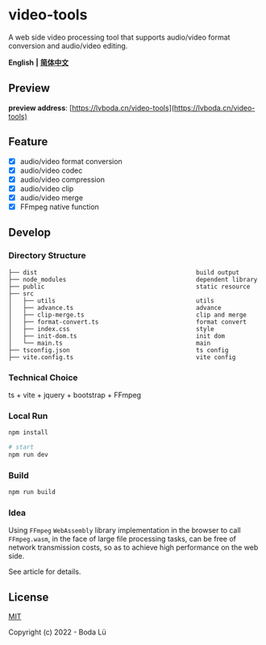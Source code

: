 # video-tools
A web side video processing tool that supports audio/video format conversion and audio/video editing.

**English** **|** [**简体中文**](./README.zh-cn.md)

## Preview
**preview address**: [https://lvboda.cn/video-tools](https://lvboda.cn/video-tools)

## Feature
- [x] audio/video format conversion
- [x] audio/video codec
- [x] audio/video compression
- [x] audio/video clip
- [x] audio/video merge
- [x] FFmpeg native function

## Develop
### Directory Structure
```
├── dist                                            build output
├── node_modules                                    dependent library
├── public                                          static resource
├── src
│   ├── utils                                       utils
│   ├── advance.ts                                  advance
│   ├── clip-merge.ts                               clip and merge
│   ├── format-convert.ts                           format convert
│   ├── index.css                                   style
│   ├── init-dom.ts                                 init dom
│   └── main.ts                                     main
├── tsconfig.json                                   ts config
├── vite.config.ts                                  vite config
```

### Technical Choice
ts + vite + jquery + bootstrap + FFmpeg

### Local Run
``` bash
npm install

# start
npm run dev
```

### Build
``` bash
npm run build
```

### Idea
Using `FFmpeg` `WebAssembly` library implementation in the browser to call `FFmpeg.wasm`, in the face of large file processing tasks, can be free of network transmission costs, so as to achieve high performance on the web side.

See article for details.

## License

[MIT](./LICENSE)

Copyright (c) 2022 - Boda Lü
